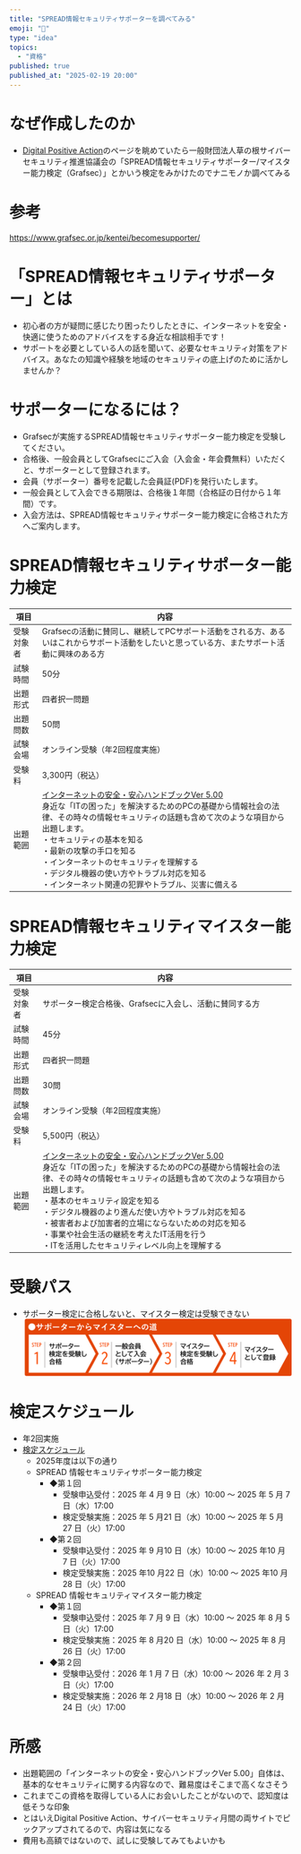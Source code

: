 ```yaml
---
title: "SPREAD情報セキュリティサポーターを調べてみる"
emoji: "🦆"
type: "idea"
topics:
  - "資格"
published: true
published_at: "2025-02-19 20:00"
---
```


# なぜ作成したのか
- [Digital Positive Action](https://www.soumu.go.jp/dpa/)のページを眺めていたら一般財団法人草の根サイバーセキュリティ推進協議会の「SPREAD情報セキュリティサポーター/マイスター能力検定（Grafsec）」とかいう検定をみかけたのでナニモノか調べてみる

# 参考
https://www.grafsec.or.jp/kentei/becomesupporter/


# 「SPREAD情報セキュリティサポーター」とは
- 初心者の方が疑問に感じたり困ったりしたときに、インターネットを安全・快適に使うためのアドバイスをする身近な相談相手です！
- サポートを必要としている人の話を聞いて、必要なセキュリティ対策をアドバイス。あなたの知識や経験を地域のセキュリティの底上げのために活かしませんか？

# サポーターになるには？
- Grafsecが実施するSPREAD情報セキュリティサポーター能力検定を受験してください。
- 合格後、一般会員としてGrafsecにご入会（入会金・年会費無料）いただくと、サポーターとして登録されます。
- 会員（サポーター）番号を記載した会員証(PDF)を発行いたします。
- 一般会員として入会できる期限は、合格後１年間（合格証の日付から１年間）です。
- 入会方法は、SPREAD情報セキュリティサポーター能力検定に合格された方へご案内します。

# SPREAD情報セキュリティサポーター能力検定

|項目|内容|
|---|---|
|受験対象者|Grafsecの活動に賛同し、継続してPCサポート活動をされる方、あるいはこれからサポート活動をしたいと思っている方、またサポート活動に興味のある方|
|試験時間|50分|
|出題形式|四者択一問題|
|出題問数|50問|
|試験会場|オンライン受験（年2回程度実施）|
|受験料|3,300円（税込）|
|出題範囲|[インターネットの安全・安心ハンドブックVer 5.00](https://www.nisc.go.jp/security-site/handbook/index.html)<br>身近な「ITの困った」を解決するためのPCの基礎から情報社会の法律、その時々の情報セキュリティの話題も含めて次のような項目から出題します。<br>・セキュリティの基本を知る<br>・最新の攻撃の手口を知る<br>・インターネットのセキュリティを理解する<br>・デジタル機器の使い方やトラブル対応を知る<br>・インターネット関連の犯罪やトラブル、災害に備える|


# SPREAD情報セキュリティマイスター能力検定

|項目|内容|
|---|---|
|受験対象者|サポーター検定合格後、Grafsecに入会し、活動に賛同する方|
|試験時間|45分|
|出題形式|四者択一問題|
|出題問数|30問|
|試験会場|オンライン受験（年2回程度実施）|
|受験料|5,500円（税込）|
|出題範囲|[インターネットの安全・安心ハンドブックVer 5.00](https://www.nisc.go.jp/security-site/handbook/index.html)<br>身近な「ITの困った」を解決するためのPCの基礎から情報社会の法律、その時々の情報セキュリティの話題も含めて次のような項目から出題します。<br>・基本のセキュリティ設定を知る<br>・デジタル機器のより進んだ使い方やトラブル対応を知る<br>・被害者および加害者的立場にならないための対応を知る<br>・事業や社会生活の継続を考えたIT活用を行う<br>・ITを活用したセキュリティレベル向上を理解する|

# 受験パス

- サポーター検定に合格しないと、マイスター検定は受験できない
![](/images/2025021900001/2025021901.png)

# 検定スケジュール
- 年2回実施
- [検定スケジュール](https://www.grafsec.or.jp/kentei/schedule/)
  - 2025年度は以下の通り
  - SPREAD 情報セキュリティサポーター能力検定
    - ◆第１回
      - 受験申込受付：2025 年 4 月 9 日（水）10:00 ～ 2025 年 5 月 7 日（水）17:00
      - 検定受験実施：2025 年 5 月21 日（水）10:00 ～ 2025 年 5 月27 日（火）17:00
    - ◆第２回
      - 受験申込受付：2025 年 9 月10 日（水）10:00 ～ 2025 年10 月 7 日（火）17:00
      - 検定受験実施：2025 年10 月22 日（水）10:00 ～ 2025 年10 月28 日（火）17:00
  - SPREAD 情報セキュリティマイスター能力検定
    - ◆第１回
      - 受験申込受付：2025 年 7 月 9 日（水）10:00 ～ 2025 年 8 月 5 日（火）17:00
      - 検定受験実施：2025 年 8 月20 日（水）10:00 ～ 2025 年 8 月26 日（火）17:00
    - ◆第２回
      - 受験申込受付：2026 年 1 月 7 日（水）10:00 ～ 2026 年 2 月 3 日（火）17:00
      - 検定受験実施：2026 年 2 月18 日（水）10:00 ～ 2026 年 2 月24 日（火）17:00

# 所感
- 出題範囲の「インターネットの安全・安心ハンドブックVer 5.00」自体は、基本的なセキュリティに関する内容なので、難易度はそこまで高くなさそう
- これまでこの資格を取得している人にお会いしたことがないので、認知度は低そうな印象
- とはいえDigital Positive Action、サイバーセキュリティ月間の両サイトでピックアップされてるので、内容は気になる
- 費用も高額ではないので、試しに受験してみてもよいかも
